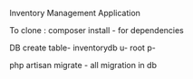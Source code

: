 Inventory Management Application


To clone :
composer install - for dependencies

DB
create table- inventorydb
u- root
p- 

php artisan migrate - all migration in db
